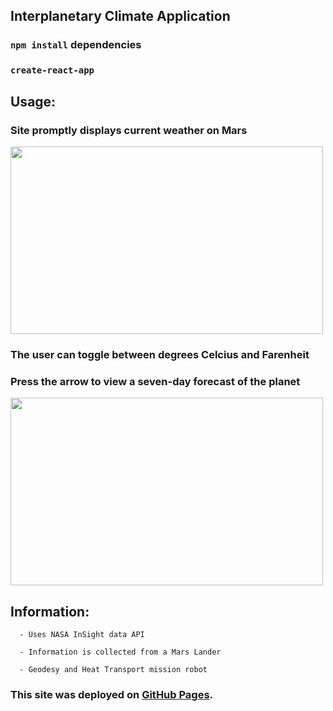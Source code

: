 ## Interplanetary Climate Application

### `npm install` dependencies

### `create-react-app`

## Usage:

### Site promptly displays current weather on Mars

 <img src="https://user-images.githubusercontent.com/38336934/80853341-302d3300-8bed-11ea-9c1b-de2d23f24772.png" width="500" height="300">

### The user can toggle between degrees Celcius and Farenheit

### Press the arrow to view a seven-day forecast of the planet

 <img src="https://user-images.githubusercontent.com/38336934/80853320-0bd15680-8bed-11ea-85d5-441ce1942d76.png" width="500" height="300">

## Information:

      - Uses NASA InSight data API

      - Information is collected from a Mars Lander

      - Geodesy and Heat Transport mission robot

### This site was deployed on [GitHub Pages](https://fancystacks.github.io/interplanetary-climate/).
